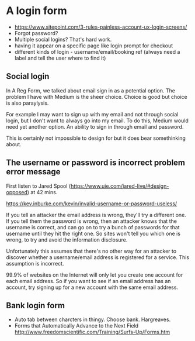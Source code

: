 # A login form

- https://www.sitepoint.com/3-rules-painless-account-ux-login-screens/
- Forgot password?
- Multiple social logins? That's hard work.
- having it appear on a specific page like login prompt for checkout
- different kinds of login - username/email/booking ref (always need a label and tell the user where to find it)

## Social login

In A Reg Form, we talked about email sign in as a potential option. The problem I have with Medium is the sheer choice. Choice is good but choice is also paraylysis.

For example I may want to sign up with my email and not through social login, but I don't want to always go into my email. To do this, Medium would need yet another option. An ability to sign in through email and password.

This is certainly not impossible to design for but it does bear somethinking about.

## The username or password is incorrect problem error message

First listen to Jared Spool (https://www.uie.com/jared-live/#design-opposed) at 42 mins.

https://kev.inburke.com/kevin/invalid-username-or-password-useless/

If you tell an attacker the email address is wrong, they'll try a different one. If you tell them the password is wrong, then an attacker knows that the username is correct, and can go on to try a bunch of passwords for that username until they hit the right one. So sites won't tell you which one is wrong, to try and avoid the information disclosure.

Unfortunately this assumes that there's no other way for an attacker to discover whether a username/email address is registered for a service. This assumption is incorrect.

99.9% of websites on the Internet will only let you create one account for each email address. So if you want to see if an email address has an account, try signing up for a new account with the same email address.

## Bank login form

- Auto tab between charcters in thingy. Choose bank. Hargreaves.
- Forms that Automatically Advance to the Next Field
http://www.freedomscientific.com/Training/Surfs-Up/Forms.htm